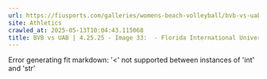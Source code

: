 ```yaml
---
url: https://fiusports.com/galleries/womens-beach-volleyball/bvb-vs-uab-4-25-25/image-33/357/62832
site: Athletics
crawled_at: 2025-05-13T10:04:43.115068
title: BVB vs UAB | 4.25.25 - Image 33:  - Florida International University
---
```


Error generating fit markdown: '<' not supported between instances of 'int' and 'str'